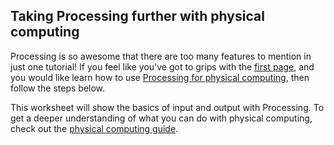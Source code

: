## Taking Processing further with physical computing

Processing is so awesome that there are too many features to mention in just one tutorial! If you feel like you've got to grips with the [first page](worksheet.md), and you would like learn how to use [Processing for physical computing](https://www.processing.org/reference/libraries/io/index.html), then follow the steps below.

This worksheet will show the basics of input and output with Processing. To get a deeper understanding of what you can do with physical computing, check out the [physical computing guide](https://projects.raspberrypi.org/en/projects/physical-computing-guide).

